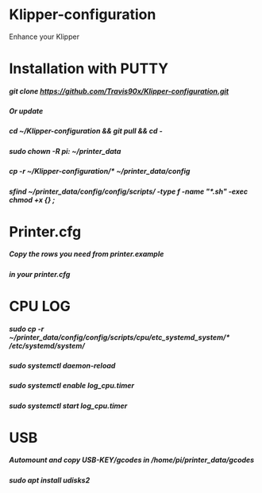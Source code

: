 # Klipper-configuration
Enhance your Klipper

# Installation with PUTTY

##### git clone https://github.com/Travis90x/Klipper-configuration.git
##### Or update 
##### cd ~/Klipper-configuration && git pull && cd -


##### sudo chown -R pi: ~/printer_data
##### cp -r ~/Klipper-configuration/* ~/printer_data/config
##### sfind ~/printer_data/config/config/scripts/ -type f -name "*.sh" -exec chmod +x {} \;


# Printer.cfg
##### Copy the rows you need from printer.example
##### in your printer.cfg

# CPU LOG
##### sudo cp -r ~/printer_data/config/config/scripts/cpu/etc_systemd_system/* /etc/systemd/system/
##### sudo systemctl daemon-reload 
##### sudo systemctl enable log_cpu.timer
##### sudo systemctl start log_cpu.timer


#  USB
##### Automount and copy USB-KEY/gcodes in /home/pi/printer_data/gcodes
##### sudo apt install udisks2
